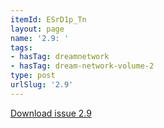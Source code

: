 ```yaml
---
itemId: ESrD1p_Tn
layout: page
name: '2.9: '
tags:
- hasTag: dreamnetwork
- hasTag: dream-network-volume-2
type: post
urlSlug: '2.9'
---
```

<a href="../files/pdfs/Volume_2/2.9-Dream-Craft-Volume-2-No-9.pdf" download="">Download issue 2.9</a>